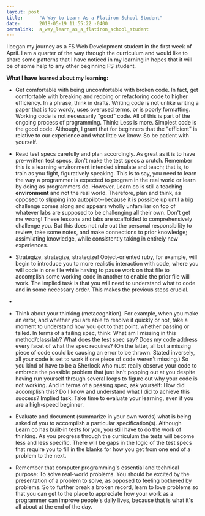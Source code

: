 ```yaml
---
layout: post
title:      "A Way to Learn As a Flatiron School Student"
date:       2018-05-19 11:55:22 -0400
permalink:  a_way_learn_as_a_flatiron_school_student
---
```



I began my journey as a FS Web Development student in the first week of April. I am a quarter of the way through the curriculum and would like to share some patterns that I have noticed in my learning in hopes that it will be of some help to any other beginning FS student.


**What I have learned about my learning:**

* Get comfortable with being uncomfortable with broken code.  In fact, get comfortable with breaking and redoing or refactoring code to higher efficiency. In a phrase, think in drafts. Writing code is not unlike writing a paper that is too wordy, uses overused terms, or is poorly formatting.  Working code is not necessarily "good" code.  All of this is part of the ongoing process of programming.  Think: Less is more. Simplest code is the good code.  Although, I grant that for beginners that the "efficient" is relative to our experience and what little we know.  So be patient with yourself.

* Read test specs carefully and plan accordingly.  As great as it is to have pre-written test specs, don't make the test specs a crutch.  Remember this is a learning environment intended simulate and teach; that is, to train as you fight, figuratively speaking. This is to say, you need to learn the way a programmer is expected to program in the real world or learn  by doing as programmers do. However, Learn.co is still a teaching **environment** and not the real world.  Therefore, plan and think, as opposed to slipping into autopilot--because it is possible up until a big challenge comes along and appears wholly unfamiliar on top of whatever labs are supposed to be challenging all their own. Don't get me wrong! These lessons and labs are scaffolded to comprehensively challenge you.  But this does not rule out the personal responsibility to review, take some notes, and make connections to prior knowledge; assimilating knowledge, while consistently taking in entirely new experiences.

* Strategize, strategize, strategize!  Object-oriented ruby, for example, will begin to introduce you to more realistic interaction with code, where you will code in one file while having to pause work on that file to accomplish some working code in another to enable the prior file will work.  The implied task is that you will need to understand what to code and in some necessary order.  This makes the previous steps crucial.
* 
* Think about your thinking (metacognition). For example, when you make an error, and whether you are able to resolve it quickly or not, take a moment to understand how you got to that point, whether passing or failed.  In terms of a failing spec, think:  What am I missing in this method/class/lab?  What does the test spec say?  Does my code address every facet of what the spec requires? (On the latter, all but a missing piece of code could be causing an error to be thrown. Stated inversely, all your code is set to work if one piece of code weren't missing.)  So you kind of have to be a Sherlock who must really observe your code to embrace the possible problem that just isn't popping out at you despite having run yourself through several loops to figure out why your code is not working.  And in terms of a passing spec, ask yourself:  How did accomplish this?  Do I know and understand what I did to achieve this success?  Implied task:  Take time to evaluate your learning, even if you are a high-speed beginner.

* Evaluate and document (summarize in your own words) what is being asked of you to  accomplish a particular specification(s). Although Learn.co has built-in tests for you, you still have to do the work of thinking. As you progress through the curriculum the tests will become less and less specific. There will be gaps in the logic of the test specs that require you to fill in the blanks for how you get from one end of a problem to the next. 

* Remember that computer programming's essential and technical purpose:  To solve real-world problems.  You should be excited by the presentation of a problem to solve, as opposed to feeling bothered by problems.  So to further break a broken record, learn to love problems so that you can get to the place to appreciate how your work as a programmer can improve people's daily lives, because that is what it's all about at the end of the day.

